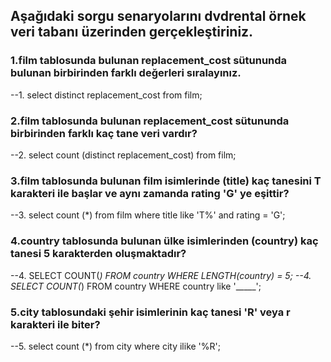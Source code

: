 ## Aşağıdaki sorgu senaryolarını dvdrental örnek veri tabanı üzerinden gerçekleştiriniz.

### 1.film tablosunda bulunan replacement_cost sütununda bulunan birbirinden farklı değerleri sıralayınız.

--1. select distinct replacement_cost from film;

### 2.film tablosunda bulunan replacement_cost sütununda birbirinden farklı kaç tane veri vardır?

--2. select count (distinct replacement_cost) from film;

### 3.film tablosunda bulunan film isimlerinde (title) kaç tanesini T karakteri ile başlar ve aynı zamanda rating 'G' ye eşittir?

--3. select count (*) from film where title like 'T%' and rating = 'G';

### 4.country tablosunda bulunan ülke isimlerinden (country) kaç tanesi 5 karakterden oluşmaktadır?


--4. SELECT COUNT(*) FROM country WHERE LENGTH(country) = 5;
--4. SELECT COUNT(*) FROM country WHERE country like '_____';

### 5.city tablosundaki şehir isimlerinin kaç tanesi 'R' veya r karakteri ile biter?

--5. select count (*) from city where city ilike '%R';
